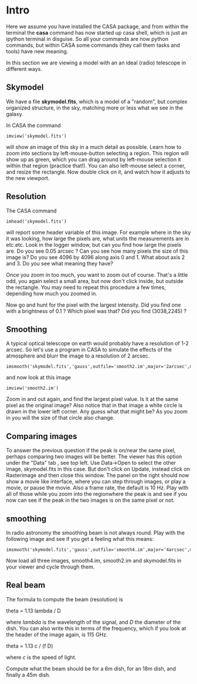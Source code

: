 # Intro

Here we assume you have installed the CASA package, and from within the terminal the **casa** command
has now started up casa shell, which is just an ipython terminal in disguise. So all your commands
are now python commands, but within CASA some commands (they call them tasks and tools) have new
meaning.

In this section we are viewing a model with an an ideal (radio) telescope in different ways.

## Skymodel

We have a file **skymodel.fits**, which is a model of a "random", but complex organized structure,
in the sky, matching more or less what we see in the galaxy.

In CASA the command

    imview('skymodel.fits')

will show an image of this sky in a much detail as possible. Learn how to zoom into
sections by left-mouse-button selecting a region. This region will show up as green, which
you can drag around by left-mouse selection it within that region (practice that!). You can
also left-mouse select a corner, and resize the rectangle.  Now double click on it, and watch
how it adjusts to the new viewport.

## Resolution

The CASA command

    imhead('skymodel.fits')

will report some header variable of this image. For example where in the sky it was looking, how
large the pixels are, what units the measurements are in etc.etc. Look in the logger window, but can
you find how large the pixels are.  Do you see 0.05 arcsec ?  Can you see how many pixels the size of
this image is?   Do you see 4096 by 4096 along axis 0 and 1. What about axis 2 and 3. Do you see what
meaning they have?

Once you zoom in too much, you want to zoom out of course. That's a little odd, you again select
a small area, but now don't click inside, but outside the rectangle. You may need to repeat this procedure
a few times, depending how much you zoomed in.

Now go and hunt for the pixel with the largest intensity. Did you find one with a brightness of 0.1 ? Which
pixel was that?  Did you find (3038,2245) ?

## Smoothing

A typical optical telescope on earth would probably have a resolution of 1-2 arcsec. So let's use a program
in CASA to simulate the effects of the atmosphere and blurr the image to a resolution of 2 arcsec.

    imsmooth('skymodel.fits','gauss',outfile='smooth2.im',major='2arcsec',minor='2arcsec',pa='0deg')

and now look at this image

    imview('smooth2.im')

Zoom in and out again, and find the largest pixel value. Is it at the same pixel as the original image?
Also notice that in that image a white circle is drawn in the lower left corner. Any guess what that might
be?   As you zoom in you will the size of that circle also change.


## Comparing images

To answer the previous question if the peak is on/near the same pixel, perhaps comparing two images will
be better. The viewer has this option under the "Data" tab , see top left.  Use Data->Open to select the other image,
skymodel.fits in this case. But don't click on Update, instead click on Rasterimage and then close this window. The
panel on the right should now show a movie like interface, where you can step through images, or play a movie, or pause
the movie. Also a frame rate, the default is 10 Hz. Play with all of those while you zoom into the regionwhere the peak is
and see if you now can see if the peak in the two images is on the same pixel or not.


## smoothing

In radio astronomy the smoothing beam is not always round. Play with the following image and see if you get a feeling
what this means:

    imsmooth('skymodel.fits','gauss',outfile='smooth4.im',major='4arcsec',minor='2arcsec',pa='30deg')

Now load all three images, smooth4.im, smooth2.im and skymodel.fits in your viewer and cycle through them.


## Real beam

The formula to compute the beam (resolution) is

   theta = 1.13 lambda / D

where *lambda* is the wavelength of the signal, and *D* the diameter of the dish. You can also write this in terms
of the frequency, which if you look at the header of the image again, is 115 GHz.

   theta = 1.13 c / (f D)

where *c* is the speed of light.

Compute what the beam should be for a 6m dish, for an 18m dish, and finally a 45m dish.
